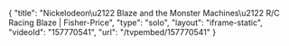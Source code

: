 {
    "title": "Nickelodeon\u2122 Blaze and the Monster Machines\u2122 R\/C Racing Blaze | Fisher-Price",
    "type": "solo",
    "layout": "iframe-static",
    "videoId": "157770541",
    "url": "\/tvpembed\/157770541"
}